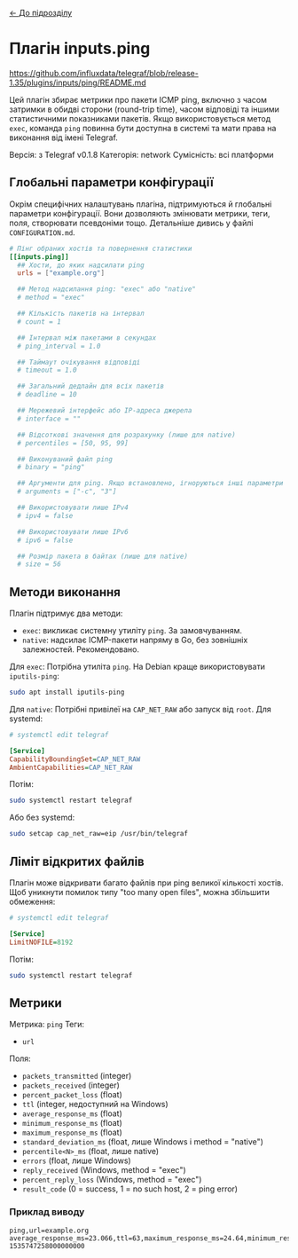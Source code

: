 [<- До підрозділу](README.md)

# Плагін inputs.ping

https://github.com/influxdata/telegraf/blob/release-1.35/plugins/inputs/ping/README.md

Цей плагін збирає метрики про пакети ICMP ping, включно з часом затримки в обидві сторони (round-trip time), часом відповіді та іншими статистичними показниками пакетів. Якщо використовується метод `exec`, команда `ping` повинна бути доступна в системі та мати права на виконання від імені Telegraf.

Версія: з Telegraf v0.1.8
Категорія: network
Сумісність: всі платформи

## Глобальні параметри конфігурації

Окрім специфічних налаштувань плагіна, підтримуються й глобальні параметри конфігурації. Вони дозволяють змінювати метрики, теги, поля, створювати псевдоніми тощо. Детальніше дивись у файлі `CONFIGURATION.md`.

```toml
# Пінг обраних хостів та повернення статистики
[[inputs.ping]]
  ## Хости, до яких надсилати ping
  urls = ["example.org"]

  ## Метод надсилання ping: "exec" або "native"
  # method = "exec"

  ## Кількість пакетів на інтервал
  # count = 1

  ## Інтервал між пакетами в секундах
  # ping_interval = 1.0

  ## Таймаут очікування відповіді
  # timeout = 1.0

  ## Загальний дедлайн для всіх пакетів
  # deadline = 10

  ## Мережевий інтерфейс або IP-адреса джерела
  # interface = ""

  ## Відсоткові значення для розрахунку (лише для native)
  # percentiles = [50, 95, 99]

  ## Виконуваний файл ping
  # binary = "ping"

  ## Аргументи для ping. Якщо встановлено, ігноруються інші параметри
  # arguments = ["-c", "3"]

  ## Використовувати лише IPv4
  # ipv4 = false

  ## Використовувати лише IPv6
  # ipv6 = false

  ## Розмір пакета в байтах (лише для native)
  # size = 56
```

## Методи виконання

Плагін підтримує два методи:

- `exec`: викликає системну утиліту `ping`. За замовчуванням.
- `native`: надсилає ICMP-пакети напряму в Go, без зовнішніх залежностей. Рекомендовано.

Для `exec`: Потрібна утиліта `ping`. На Debian краще використовувати `iputils-ping`:

```bash
sudo apt install iputils-ping
```

Для `native`: Потрібні привілеї на `CAP_NET_RAW` або запуск від `root`. Для systemd:

```ini
# systemctl edit telegraf

[Service]
CapabilityBoundingSet=CAP_NET_RAW
AmbientCapabilities=CAP_NET_RAW
```

Потім:

```bash
sudo systemctl restart telegraf
```

Або без systemd:

```bash
sudo setcap cap_net_raw=eip /usr/bin/telegraf
```

## Ліміт відкритих файлів

Плагін може відкривати багато файлів при ping великої кількості хостів. Щоб уникнути помилок типу "too many open files", можна збільшити обмеження:

```ini
# systemctl edit telegraf

[Service]
LimitNOFILE=8192
```

Потім:

```bash
sudo systemctl restart telegraf
```

## Метрики

Метрика: `ping`
Теги:

- `url`

Поля:

- `packets_transmitted` (integer)
- `packets_received` (integer)
- `percent_packet_loss` (float)
- `ttl` (integer, недоступний на Windows)
- `average_response_ms` (float)
- `minimum_response_ms` (float)
- `maximum_response_ms` (float)
- `standard_deviation_ms` (float, лише Windows і method = "native")
- `percentile<N>_ms` (float, лише native)
- `errors` (float, лише Windows)
- `reply_received` (Windows, method = "exec")
- `percent_reply_loss` (Windows, method = "exec")
- `result_code` (0 = success, 1 = no such host, 2 = ping error)

### Приклад виводу

```
ping,url=example.org average_response_ms=23.066,ttl=63,maximum_response_ms=24.64,minimum_response_ms=22.451,packets_received=5i,packets_transmitted=5i,percent_packet_loss=0,result_code=0i,standard_deviation_ms=0.809 1535747258000000000
```

